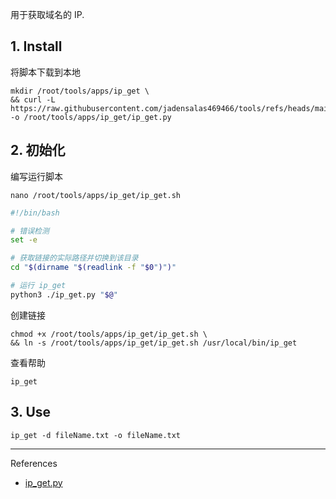 用于获取域名的 IP.

## 1. Install

将脚本下载到本地

```
mkdir /root/tools/apps/ip_get \
&& curl -L https://raw.githubusercontent.com/jadensalas469466/tools/refs/heads/main/hack/ip_get.py -o /root/tools/apps/ip_get/ip_get.py
```

## 2. 初始化

编写运行脚本

```
nano /root/tools/apps/ip_get/ip_get.sh
```

```sh
#!/bin/bash

# 错误检测
set -e

# 获取链接的实际路径并切换到该目录
cd "$(dirname "$(readlink -f "$0")")"

# 运行 ip_get
python3 ./ip_get.py "$@"
```

创建链接

```
chmod +x /root/tools/apps/ip_get/ip_get.sh \
&& ln -s /root/tools/apps/ip_get/ip_get.sh /usr/local/bin/ip_get
```

查看帮助

```
ip_get
```

## 3. Use

```
ip_get -d fileName.txt -o fileName.txt
```

---

References

- [ip_get.py](https://github.com/jadensalas469466/tools/blob/main/hack/ip_get.py)

